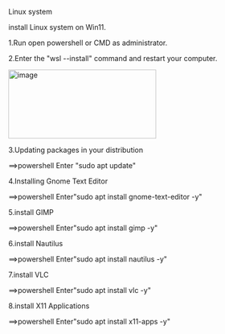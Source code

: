 Linux system

install Linux system on Win11.


1.Run open powershell or CMD as administrator.


2.Enter the "wsl --install" command and restart your computer.

<img width="294" height="137" alt="image" src="https://github.com/user-attachments/assets/cdcad7f7-cea3-463d-9cf7-283546ae0fb1" />


3.Updating packages in your distribution

==>powershell Enter "sudo apt update"

4.Installing Gnome Text Editor

==>powershell Enter"sudo apt install gnome-text-editor -y"

5.install GIMP

==>powershell Enter"sudo apt install gimp -y"

6.install Nautilus

==>powershell Enter"sudo apt install nautilus -y"

7.install VLC

==>powershell Enter"sudo apt install vlc -y"

8.install X11 Applications

==>powershell Enter"sudo apt install x11-apps -y"





